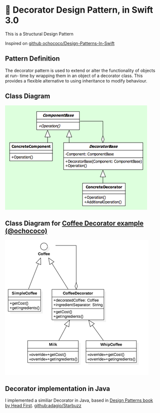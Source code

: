 # 🍧 Decorator Design Pattern, in Swift 3.0

This is a Structural Design Pattern

Inspired on [github ochococo/Design-Patterns-In-Swift](https://github.com/ochococo/Design-Patterns-In-Swift#-decorator)

## Pattern Definition

The decorator pattern is used to extend or alter the functionality of objects at run- time by wrapping them in an object of a decorator class. This provides a flexible alternative to using inheritance to modify behaviour.

## Class Diagram

![Decorator Design Pattern class diagram](./Diagrams/Decorator-Design-Pattern.png)

## Class Diagram for [Coffee Decorator example (@ochococo)](https://github.com/ochococo/Design-Patterns-In-Swift#-decorator)

![Class Diagram for Coffee Decorator example (@ochococo)](./Diagrams/CoffeeDecorator.png)

## Decorator implementation in Java

I implemented a similiar Decorator in Java, based in [Design Patterns book by Head First](http://shop.oreilly.com/product/9780596007126.do). [github:adagio/Starbuzz](https://github.com/adagio/Starbuzz)
